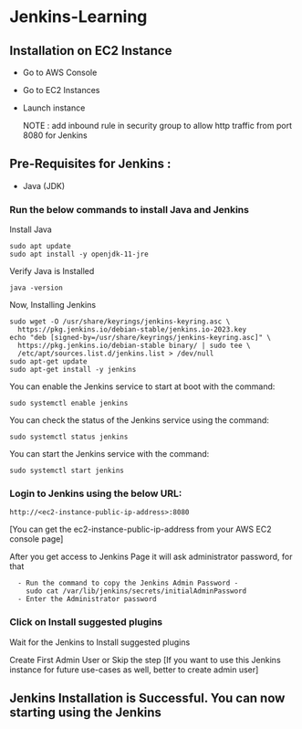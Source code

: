 # Jenkins-Learning

## Installation on EC2 Instance

- Go to AWS Console
- Go to EC2 Instances
- Launch instance
  
  NOTE : add inbound rule in security group to allow http traffic from port 8080 for Jenkins

## Pre-Requisites for Jenkins :
 - Java (JDK)

### Run the below commands to install Java and Jenkins

Install Java

```
sudo apt update
sudo apt install -y openjdk-11-jre
```

Verify Java is Installed

```
java -version
```

Now, Installing Jenkins

```
sudo wget -O /usr/share/keyrings/jenkins-keyring.asc \
  https://pkg.jenkins.io/debian-stable/jenkins.io-2023.key
echo "deb [signed-by=/usr/share/keyrings/jenkins-keyring.asc]" \
  https://pkg.jenkins.io/debian-stable binary/ | sudo tee \
  /etc/apt/sources.list.d/jenkins.list > /dev/null
sudo apt-get update
sudo apt-get install -y jenkins

```

You can enable the Jenkins service to start at boot with the command:

```
sudo systemctl enable jenkins
```

You can check the status of the Jenkins service using the command:

```
sudo systemctl status jenkins
```

You can start the Jenkins service with the command:

```
sudo systemctl start jenkins
```

### Login to Jenkins using the below URL:

```
http://<ec2-instance-public-ip-address>:8080
```
[You can get the ec2-instance-public-ip-address from your AWS EC2 console page]


After you get access to Jenkins Page it will ask administrator password, for that

      - Run the command to copy the Jenkins Admin Password - 
        sudo cat /var/lib/jenkins/secrets/initialAdminPassword
      - Enter the Administrator password

### Click on Install suggested plugins
Wait for the Jenkins to Install suggested plugins

Create First Admin User or Skip the step [If you want to use this Jenkins instance for future use-cases as well, better to create admin user]

## Jenkins Installation is Successful. You can now starting using the Jenkins 
